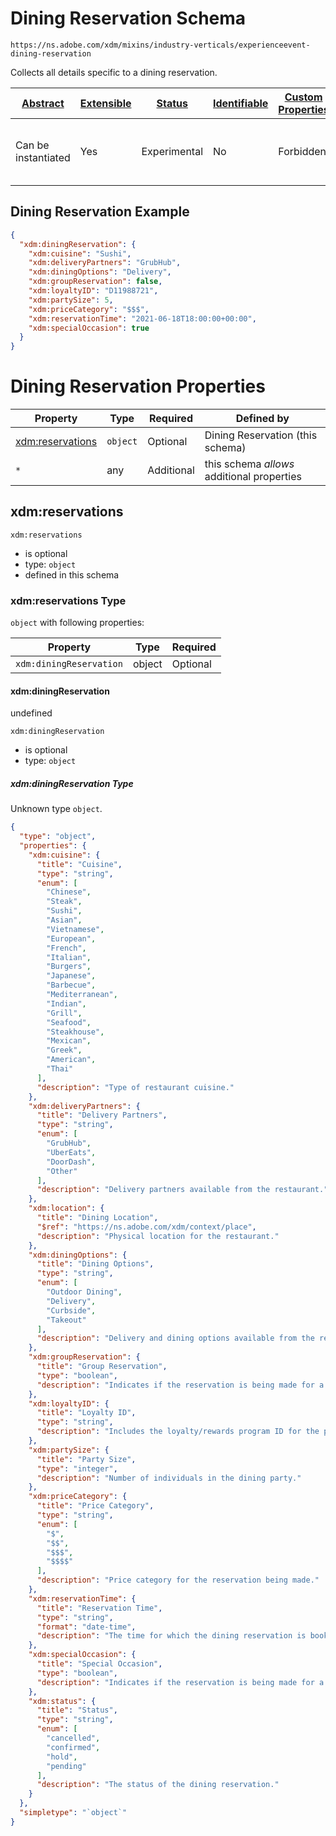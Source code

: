 
# Dining Reservation Schema

```
https://ns.adobe.com/xdm/mixins/industry-verticals/experienceevent-dining-reservation
```

Collects all details specific to a dining reservation.

| [Abstract](../../../../abstract.md) | [Extensible](../../../../extensions.md) | [Status](../../../../status.md) | [Identifiable](../../../../id.md) | [Custom Properties](../../../../extensions.md) | [Additional Properties](../../../../extensions.md) | Defined In |
|-------------------------------------|-----------------------------------------|---------------------------------|-----------------------------------|------------------------------------------------|----------------------------------------------------|------------|
| Can be instantiated | Yes | Experimental | No | Forbidden | Permitted | [mixins/experience-event/industry-verticals/experienceevent-dining-reservation.schema.json](mixins/experience-event/industry-verticals/experienceevent-dining-reservation.schema.json) |

## Dining Reservation Example
```json
{
  "xdm:diningReservation": {
    "xdm:cuisine": "Sushi",
    "xdm:deliveryPartners": "GrubHub",
    "xdm:diningOptions": "Delivery",
    "xdm:groupReservation": false,
    "xdm:loyaltyID": "D11988721",
    "xdm:partySize": 5,
    "xdm:priceCategory": "$$$",
    "xdm:reservationTime": "2021-06-18T18:00:00+00:00",
    "xdm:specialOccasion": true
  }
}
```

# Dining Reservation Properties

| Property | Type | Required | Defined by |
|----------|------|----------|------------|
| [xdm:reservations](#xdmreservations) | `object` | Optional | Dining Reservation (this schema) |
| `*` | any | Additional | this schema *allows* additional properties |

## xdm:reservations


`xdm:reservations`
* is optional
* type: `object`
* defined in this schema

### xdm:reservations Type


`object` with following properties:


| Property | Type | Required |
|----------|------|----------|
| `xdm:diningReservation`| object | Optional |



#### xdm:diningReservation

undefined

`xdm:diningReservation`
* is optional
* type: `object`

##### xdm:diningReservation Type

Unknown type `object`.

```json
{
  "type": "object",
  "properties": {
    "xdm:cuisine": {
      "title": "Cuisine",
      "type": "string",
      "enum": [
        "Chinese",
        "Steak",
        "Sushi",
        "Asian",
        "Vietnamese",
        "European",
        "French",
        "Italian",
        "Burgers",
        "Japanese",
        "Barbecue",
        "Mediterranean",
        "Indian",
        "Grill",
        "Seafood",
        "Steakhouse",
        "Mexican",
        "Greek",
        "American",
        "Thai"
      ],
      "description": "Type of restaurant cuisine."
    },
    "xdm:deliveryPartners": {
      "title": "Delivery Partners",
      "type": "string",
      "enum": [
        "GrubHub",
        "UberEats",
        "DoorDash",
        "Other"
      ],
      "description": "Delivery partners available from the restaurant."
    },
    "xdm:location": {
      "title": "Dining Location",
      "$ref": "https://ns.adobe.com/xdm/context/place",
      "description": "Physical location for the restaurant."
    },
    "xdm:diningOptions": {
      "title": "Dining Options",
      "type": "string",
      "enum": [
        "Outdoor Dining",
        "Delivery",
        "Curbside",
        "Takeout"
      ],
      "description": "Delivery and dining options available from the restaurant."
    },
    "xdm:groupReservation": {
      "title": "Group Reservation",
      "type": "boolean",
      "description": "Indicates if the reservation is being made for a group."
    },
    "xdm:loyaltyID": {
      "title": "Loyalty ID",
      "type": "string",
      "description": "Includes the loyalty/rewards program ID for the party listed in the reservation."
    },
    "xdm:partySize": {
      "title": "Party Size",
      "type": "integer",
      "description": "Number of individuals in the dining party."
    },
    "xdm:priceCategory": {
      "title": "Price Category",
      "type": "string",
      "enum": [
        "$",
        "$$",
        "$$$",
        "$$$$"
      ],
      "description": "Price category for the reservation being made."
    },
    "xdm:reservationTime": {
      "title": "Reservation Time",
      "type": "string",
      "format": "date-time",
      "description": "The time for which the dining reservation is booked."
    },
    "xdm:specialOccasion": {
      "title": "Special Occasion",
      "type": "boolean",
      "description": "Indicates if the reservation is being made for a special occasion."
    },
    "xdm:status": {
      "title": "Status",
      "type": "string",
      "enum": [
        "cancelled",
        "confirmed",
        "hold",
        "pending"
      ],
      "description": "The status of the dining reservation."
    }
  },
  "simpletype": "`object`"
}
```









